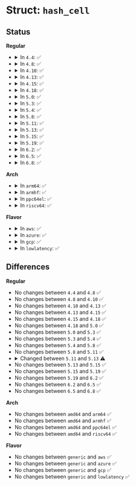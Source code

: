 # Struct: <code>hash_cell</code>

## Status
<b>Regular</b>
<ul>
<li>
<details>
<summary>In <code>4.4</code>: ✅</summary>

```c
struct hash_cell {
    struct list_head name_list;
    struct list_head uuid_list;
    char *name;
    char *uuid;
    struct mapped_device *md;
    struct dm_table *new_map;
};
```
</details>
</li>
<li>
<details>
<summary>In <code>4.8</code>: ✅</summary>

```c
struct hash_cell {
    struct list_head name_list;
    struct list_head uuid_list;
    char *name;
    char *uuid;
    struct mapped_device *md;
    struct dm_table *new_map;
};
```
</details>
</li>
<li>
<details>
<summary>In <code>4.10</code>: ✅</summary>

```c
struct hash_cell {
    struct list_head name_list;
    struct list_head uuid_list;
    char *name;
    char *uuid;
    struct mapped_device *md;
    struct dm_table *new_map;
};
```
</details>
</li>
<li>
<details>
<summary>In <code>4.13</code>: ✅</summary>

```c
struct hash_cell {
    struct list_head name_list;
    struct list_head uuid_list;
    char *name;
    char *uuid;
    struct mapped_device *md;
    struct dm_table *new_map;
};
```
</details>
</li>
<li>
<details>
<summary>In <code>4.15</code>: ✅</summary>

```c
struct hash_cell {
    struct list_head name_list;
    struct list_head uuid_list;
    char *name;
    char *uuid;
    struct mapped_device *md;
    struct dm_table *new_map;
};
```
</details>
</li>
<li>
<details>
<summary>In <code>4.18</code>: ✅</summary>

```c
struct hash_cell {
    struct list_head name_list;
    struct list_head uuid_list;
    char *name;
    char *uuid;
    struct mapped_device *md;
    struct dm_table *new_map;
};
```
</details>
</li>
<li>
<details>
<summary>In <code>5.0</code>: ✅</summary>

```c
struct hash_cell {
    struct list_head name_list;
    struct list_head uuid_list;
    char *name;
    char *uuid;
    struct mapped_device *md;
    struct dm_table *new_map;
};
```
</details>
</li>
<li>
<details>
<summary>In <code>5.3</code>: ✅</summary>

```c
struct hash_cell {
    struct list_head name_list;
    struct list_head uuid_list;
    char *name;
    char *uuid;
    struct mapped_device *md;
    struct dm_table *new_map;
};
```
</details>
</li>
<li>
<details>
<summary>In <code>5.4</code>: ✅</summary>

```c
struct hash_cell {
    struct list_head name_list;
    struct list_head uuid_list;
    char *name;
    char *uuid;
    struct mapped_device *md;
    struct dm_table *new_map;
};
```
</details>
</li>
<li>
<details>
<summary>In <code>5.8</code>: ✅</summary>

```c
struct hash_cell {
    struct list_head name_list;
    struct list_head uuid_list;
    char *name;
    char *uuid;
    struct mapped_device *md;
    struct dm_table *new_map;
};
```
</details>
</li>
<li>
<details>
<summary>In <code>5.11</code>: ✅</summary>

```c
struct hash_cell {
    struct list_head name_list;
    struct list_head uuid_list;
    char *name;
    char *uuid;
    struct mapped_device *md;
    struct dm_table *new_map;
};
```
</details>
</li>
<li>
<details>
<summary>In <code>5.13</code>: ✅</summary>

```c
struct hash_cell {
    struct rb_node name_node;
    struct rb_node uuid_node;
    bool name_set;
    bool uuid_set;
    char *name;
    char *uuid;
    struct mapped_device *md;
    struct dm_table *new_map;
};
```
</details>
</li>
<li>
<details>
<summary>In <code>5.15</code>: ✅</summary>

```c
struct hash_cell {
    struct rb_node name_node;
    struct rb_node uuid_node;
    bool name_set;
    bool uuid_set;
    char *name;
    char *uuid;
    struct mapped_device *md;
    struct dm_table *new_map;
};
```
</details>
</li>
<li>
<details>
<summary>In <code>5.19</code>: ✅</summary>

```c
struct hash_cell {
    struct rb_node name_node;
    struct rb_node uuid_node;
    bool name_set;
    bool uuid_set;
    char *name;
    char *uuid;
    struct mapped_device *md;
    struct dm_table *new_map;
};
```
</details>
</li>
<li>
<details>
<summary>In <code>6.2</code>: ✅</summary>

```c
struct hash_cell {
    struct rb_node name_node;
    struct rb_node uuid_node;
    bool name_set;
    bool uuid_set;
    char *name;
    char *uuid;
    struct mapped_device *md;
    struct dm_table *new_map;
};
```
</details>
</li>
<li>
<details>
<summary>In <code>6.5</code>: ✅</summary>

```c
struct hash_cell {
    struct rb_node name_node;
    struct rb_node uuid_node;
    bool name_set;
    bool uuid_set;
    char *name;
    char *uuid;
    struct mapped_device *md;
    struct dm_table *new_map;
};
```
</details>
</li>
<li>
<details>
<summary>In <code>6.8</code>: ✅</summary>

```c
struct hash_cell {
    struct rb_node name_node;
    struct rb_node uuid_node;
    bool name_set;
    bool uuid_set;
    char *name;
    char *uuid;
    struct mapped_device *md;
    struct dm_table *new_map;
};
```
</details>
</li>
</ul>
<b>Arch</b>
<ul>
<li>
<details>
<summary>In <code>arm64</code>: ✅</summary>

```c
struct hash_cell {
    struct list_head name_list;
    struct list_head uuid_list;
    char *name;
    char *uuid;
    struct mapped_device *md;
    struct dm_table *new_map;
};
```
</details>
</li>
<li>
<details>
<summary>In <code>armhf</code>: ✅</summary>

```c
struct hash_cell {
    struct list_head name_list;
    struct list_head uuid_list;
    char *name;
    char *uuid;
    struct mapped_device *md;
    struct dm_table *new_map;
};
```
</details>
</li>
<li>
<details>
<summary>In <code>ppc64el</code>: ✅</summary>

```c
struct hash_cell {
    struct list_head name_list;
    struct list_head uuid_list;
    char *name;
    char *uuid;
    struct mapped_device *md;
    struct dm_table *new_map;
};
```
</details>
</li>
<li>
<details>
<summary>In <code>riscv64</code>: ✅</summary>

```c
struct hash_cell {
    struct list_head name_list;
    struct list_head uuid_list;
    char *name;
    char *uuid;
    struct mapped_device *md;
    struct dm_table *new_map;
};
```
</details>
</li>
</ul>
<b>Flavor</b>
<ul>
<li>
<details>
<summary>In <code>aws</code>: ✅</summary>

```c
struct hash_cell {
    struct list_head name_list;
    struct list_head uuid_list;
    char *name;
    char *uuid;
    struct mapped_device *md;
    struct dm_table *new_map;
};
```
</details>
</li>
<li>
<details>
<summary>In <code>azure</code>: ✅</summary>

```c
struct hash_cell {
    struct list_head name_list;
    struct list_head uuid_list;
    char *name;
    char *uuid;
    struct mapped_device *md;
    struct dm_table *new_map;
};
```
</details>
</li>
<li>
<details>
<summary>In <code>gcp</code>: ✅</summary>

```c
struct hash_cell {
    struct list_head name_list;
    struct list_head uuid_list;
    char *name;
    char *uuid;
    struct mapped_device *md;
    struct dm_table *new_map;
};
```
</details>
</li>
<li>
<details>
<summary>In <code>lowlatency</code>: ✅</summary>

```c
struct hash_cell {
    struct list_head name_list;
    struct list_head uuid_list;
    char *name;
    char *uuid;
    struct mapped_device *md;
    struct dm_table *new_map;
};
```
</details>
</li>
</ul>

## Differences
<b>Regular</b>
<ul>
<li>
No changes between <code>4.4</code> and <code>4.8</code> ✅
</li>
<li>
No changes between <code>4.8</code> and <code>4.10</code> ✅
</li>
<li>
No changes between <code>4.10</code> and <code>4.13</code> ✅
</li>
<li>
No changes between <code>4.13</code> and <code>4.15</code> ✅
</li>
<li>
No changes between <code>4.15</code> and <code>4.18</code> ✅
</li>
<li>
No changes between <code>4.18</code> and <code>5.0</code> ✅
</li>
<li>
No changes between <code>5.0</code> and <code>5.3</code> ✅
</li>
<li>
No changes between <code>5.3</code> and <code>5.4</code> ✅
</li>
<li>
No changes between <code>5.4</code> and <code>5.8</code> ✅
</li>
<li>
No changes between <code>5.8</code> and <code>5.11</code> ✅
</li>
<li>
<details>
<summary>Changed between <code>5.11</code> and <code>5.13</code> ⚠️</summary>
<ul>
<li>
<b>Field added. </b>
<code>struct rb_node name_node</code>
</li>
<li>
<b>Field added. </b>
<code>struct rb_node uuid_node</code>
</li>
<li>
<b>Field added. </b>
<code>bool name_set</code>
</li>
<li>
<b>Field added. </b>
<code>bool uuid_set</code>
</li>
<li>
<b>Field removed. </b>
<code>struct list_head name_list</code>
</li>
<li>
<b>Field removed. </b>
<code>struct list_head uuid_list</code>
</li>
</ul>
</details>
</li>
<li>
No changes between <code>5.13</code> and <code>5.15</code> ✅
</li>
<li>
No changes between <code>5.15</code> and <code>5.19</code> ✅
</li>
<li>
No changes between <code>5.19</code> and <code>6.2</code> ✅
</li>
<li>
No changes between <code>6.2</code> and <code>6.5</code> ✅
</li>
<li>
No changes between <code>6.5</code> and <code>6.8</code> ✅
</li>
</ul>
<b>Arch</b>
<ul>
<li>
No changes between <code>amd64</code> and <code>arm64</code> ✅
</li>
<li>
No changes between <code>amd64</code> and <code>armhf</code> ✅
</li>
<li>
No changes between <code>amd64</code> and <code>ppc64el</code> ✅
</li>
<li>
No changes between <code>amd64</code> and <code>riscv64</code> ✅
</li>
</ul>
<b>Flavor</b>
<ul>
<li>
No changes between <code>generic</code> and <code>aws</code> ✅
</li>
<li>
No changes between <code>generic</code> and <code>azure</code> ✅
</li>
<li>
No changes between <code>generic</code> and <code>gcp</code> ✅
</li>
<li>
No changes between <code>generic</code> and <code>lowlatency</code> ✅
</li>
</ul>
